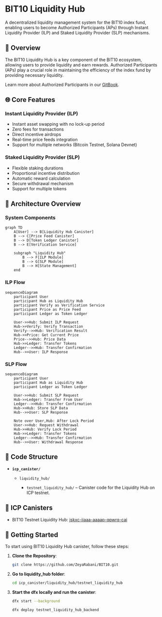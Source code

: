 # BIT10 Liquidity Hub

A decentralized liquidity management system for the BIT10 index fund, enabling users to become Authorized Participants (APs) through Instant Liquidity Provider (ILP) and Staked Liquidity Provider (SLP) mechanisms.

## 🌟 Overview

The BIT10 Liquidity Hub is a key component of the BIT10 ecosystem, allowing users to provide liquidity and earn rewards. Authorized Participants (APs) play a crucial role in maintaining the efficiency of the index fund by providing necessary liquidity.

Learn more about Authorized Participants in our [GitBook](https://gitbook.bit10.app/part_4/authorized-participants).

## 🌐 Core Features

### Instant Liquidity Provider (ILP)
- Instant asset swapping with no lock-up period
- Zero fees for transactions
- Direct incentive airdrops
- Real-time price feeds integration
- Support for multiple networks (Bitcoin Testnet, Solana Devnet)

### Staked Liquidity Provider (SLP)
- Flexible staking durations
- Proportional incentive distribution
- Automatic reward calculation
- Secure withdrawal mechanism
- Support for multiple tokens

## 📐 Architecture Overview

### System Components

```mermaid
graph TD
    A[User] --> B[Liquidity Hub Canister]
    B --> C[Price Feed Canister]
    B --> D[Token Ledger Canister]
    B --> E[Verification Service]
    
    subgraph "Liquidity Hub"
        B --> F[ILP Module]
        B --> G[SLP Module]
        B --> H[State Management]
    end
```

### ILP Flow

```mermaid
sequenceDiagram
    participant User
    participant Hub as Liquidity Hub
    participant Verify as Verification Service
    participant Price as Price Feed
    participant Ledger as Token Ledger

    User->>Hub: Submit ILP Request
    Hub->>Verify: Verify Transaction
    Verify-->>Hub: Verification Result
    Hub->>Price: Get Current Price
    Price-->>Hub: Price Data
    Hub->>Ledger: Transfer Tokens
    Ledger-->>Hub: Transfer Confirmation
    Hub-->>User: ILP Response
```

### SLP Flow

```mermaid
sequenceDiagram
    participant User
    participant Hub as Liquidity Hub
    participant Ledger as Token Ledger

    User->>Hub: Submit SLP Request
    Hub->>Ledger: Transfer From User
    Ledger-->>Hub: Transfer Confirmation
    Hub->>Hub: Store SLP Data
    Hub-->>User: SLP Response

    Note over User,Hub: After Lock Period
    User->>Hub: Request Withdrawal
    Hub->>Hub: Verify Lock Period
    Hub->>Ledger: Transfer Tokens
    Ledger-->>Hub: Transfer Confirmation
    Hub-->>User: Withdrawal Response
```

## 📂 Code Structure

* **`icp_canister/`**

  * `liquidity_hub/`

    * `testnet_liquidity_hub/` – Canister code for the Liquidity Hub on ICP testnet.

## 🔗 ICP Canisters

- BIT10 Testnet Liquidity Hub: [jskxc-iiaaa-aaaap-qpwrq-cai](https://a4gq6-oaaaa-aaaab-qaa4q-cai.raw.icp0.io/?id=jskxc-iiaaa-aaaap-qpwrq-cai)

## 🏁 Getting Started

To start using BIT10 Liquidity Hub canister, follow these steps:

1. **Clone the Repository**:
    ```bash
    git clone https://github.com/ZeyaRabani/BIT10.git
    ```

2. **Go to liquidity_hub folder**:
    ```bash
    cd icp_canister/liquidity_hub/testnet_liquidity_hub
    ```

3. **Start the dfx locally and run the canister**:
    ```bash
    dfx start --background

    dfx deploy testnet_liquidity_hub_backend
    ```
